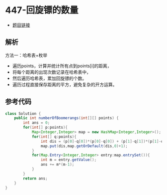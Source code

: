 # 447-回旋镖的数量

- [题目链接](https://leetcode-cn.com/problems/number-of-boomerangs/)

## 解析

方法一：哈希表+枚举
- 遍历points，计算并统计所有点到points[i]的距离，
- 将每个距离的出现次数记录在哈希表中，
- 然后遍历哈希表，累加回旋镖的个数。
- 遍历过程直接保存距离的平方，避免复杂的开方运算。


## 参考代码
```Java
class Solution {
    public int numberOfBoomerangs(int[][] points) {
        int ans = 0;
        for(int[] p:points){
            Map<Integer,Integer> map = new HashMap<Integer,Integer>();
            for(int[] q:points){
                int dis = (p[0]-q[0])*(p[0]-q[0]) + (p[1]-q[1])*(p[1]-q[1]);
                map.put(dis,map.getOrDefault(dis,0)+1);
            }
            for(Map.Entry<Integer,Integer> entry:map.entrySet()){
                int m = entry.getValue();
                ans += m*(m-1);
            }
        }
        return ans;
    }
}
```
